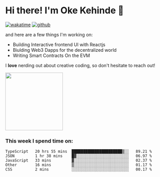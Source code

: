 # Hi there! I'm Oke Kehinde :cowboy_hat_face:

[![wakatime](https://wakatime.com/badge/user/5f3f42a0-7b4f-4c4b-b2da-012c5ac2fa62.svg)](https://wakatime.com/@5f3f42a0-7b4f-4c4b-b2da-012c5ac2fa62)
[![github](https://img.shields.io/github/followers/okeken?logo=github&style=plastic)](https://github.com/okeken?tab=followers)

and here are a few things I'm working on:

- Building Interactive frontend UI with Reactjs
- Biulding Web3 Dapps for the decentralized world
- Writing Smart Contracts On the EVM

I **love** nerding out about creative coding, so don't hesitate to reach out!


<img height="180em" src="https://github-readme-stats.vercel.app/api?username=okeken&show_icons=true&hide_border=true&&count_private=true&include_all_commits=true" />

### This week I spend time on:

<!--START_SECTION:waka-->
```text
TypeScript   20 hrs 55 mins  ██████████████████████▒░░   89.21 % 
JSON         1 hr 38 mins    █▓░░░░░░░░░░░░░░░░░░░░░░░   06.97 % 
JavaScript   33 mins         ▓░░░░░░░░░░░░░░░░░░░░░░░░   02.37 % 
Other        16 mins         ▒░░░░░░░░░░░░░░░░░░░░░░░░   01.17 % 
CSS          2 mins          ░░░░░░░░░░░░░░░░░░░░░░░░░   00.17 % 
```
<!--END_SECTION:waka-->
